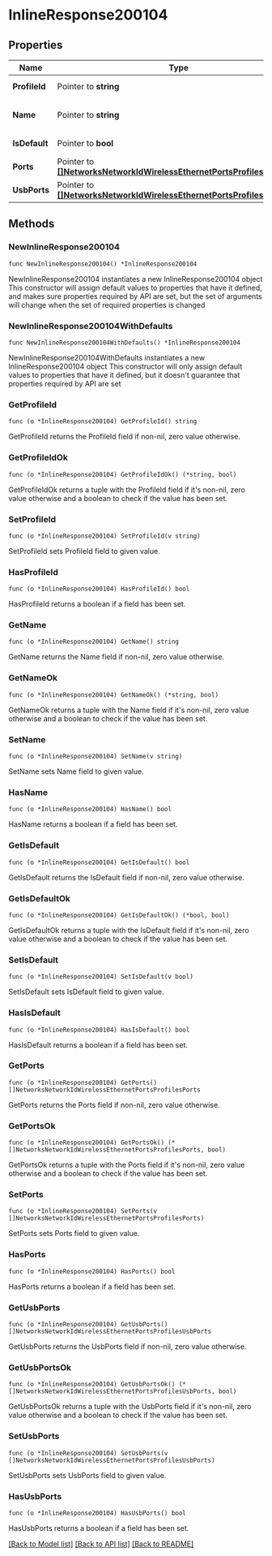 # InlineResponse200104

## Properties

Name | Type | Description | Notes
------------ | ------------- | ------------- | -------------
**ProfileId** | Pointer to **string** | AP port profile ID | [optional] 
**Name** | Pointer to **string** | AP port profile name | [optional] 
**IsDefault** | Pointer to **bool** | Is default profile | [optional] 
**Ports** | Pointer to [**[]NetworksNetworkIdWirelessEthernetPortsProfilesPorts**](NetworksNetworkIdWirelessEthernetPortsProfilesPorts.md) | Ports config | [optional] 
**UsbPorts** | Pointer to [**[]NetworksNetworkIdWirelessEthernetPortsProfilesUsbPorts**](NetworksNetworkIdWirelessEthernetPortsProfilesUsbPorts.md) | Usb ports config | [optional] 

## Methods

### NewInlineResponse200104

`func NewInlineResponse200104() *InlineResponse200104`

NewInlineResponse200104 instantiates a new InlineResponse200104 object
This constructor will assign default values to properties that have it defined,
and makes sure properties required by API are set, but the set of arguments
will change when the set of required properties is changed

### NewInlineResponse200104WithDefaults

`func NewInlineResponse200104WithDefaults() *InlineResponse200104`

NewInlineResponse200104WithDefaults instantiates a new InlineResponse200104 object
This constructor will only assign default values to properties that have it defined,
but it doesn't guarantee that properties required by API are set

### GetProfileId

`func (o *InlineResponse200104) GetProfileId() string`

GetProfileId returns the ProfileId field if non-nil, zero value otherwise.

### GetProfileIdOk

`func (o *InlineResponse200104) GetProfileIdOk() (*string, bool)`

GetProfileIdOk returns a tuple with the ProfileId field if it's non-nil, zero value otherwise
and a boolean to check if the value has been set.

### SetProfileId

`func (o *InlineResponse200104) SetProfileId(v string)`

SetProfileId sets ProfileId field to given value.

### HasProfileId

`func (o *InlineResponse200104) HasProfileId() bool`

HasProfileId returns a boolean if a field has been set.

### GetName

`func (o *InlineResponse200104) GetName() string`

GetName returns the Name field if non-nil, zero value otherwise.

### GetNameOk

`func (o *InlineResponse200104) GetNameOk() (*string, bool)`

GetNameOk returns a tuple with the Name field if it's non-nil, zero value otherwise
and a boolean to check if the value has been set.

### SetName

`func (o *InlineResponse200104) SetName(v string)`

SetName sets Name field to given value.

### HasName

`func (o *InlineResponse200104) HasName() bool`

HasName returns a boolean if a field has been set.

### GetIsDefault

`func (o *InlineResponse200104) GetIsDefault() bool`

GetIsDefault returns the IsDefault field if non-nil, zero value otherwise.

### GetIsDefaultOk

`func (o *InlineResponse200104) GetIsDefaultOk() (*bool, bool)`

GetIsDefaultOk returns a tuple with the IsDefault field if it's non-nil, zero value otherwise
and a boolean to check if the value has been set.

### SetIsDefault

`func (o *InlineResponse200104) SetIsDefault(v bool)`

SetIsDefault sets IsDefault field to given value.

### HasIsDefault

`func (o *InlineResponse200104) HasIsDefault() bool`

HasIsDefault returns a boolean if a field has been set.

### GetPorts

`func (o *InlineResponse200104) GetPorts() []NetworksNetworkIdWirelessEthernetPortsProfilesPorts`

GetPorts returns the Ports field if non-nil, zero value otherwise.

### GetPortsOk

`func (o *InlineResponse200104) GetPortsOk() (*[]NetworksNetworkIdWirelessEthernetPortsProfilesPorts, bool)`

GetPortsOk returns a tuple with the Ports field if it's non-nil, zero value otherwise
and a boolean to check if the value has been set.

### SetPorts

`func (o *InlineResponse200104) SetPorts(v []NetworksNetworkIdWirelessEthernetPortsProfilesPorts)`

SetPorts sets Ports field to given value.

### HasPorts

`func (o *InlineResponse200104) HasPorts() bool`

HasPorts returns a boolean if a field has been set.

### GetUsbPorts

`func (o *InlineResponse200104) GetUsbPorts() []NetworksNetworkIdWirelessEthernetPortsProfilesUsbPorts`

GetUsbPorts returns the UsbPorts field if non-nil, zero value otherwise.

### GetUsbPortsOk

`func (o *InlineResponse200104) GetUsbPortsOk() (*[]NetworksNetworkIdWirelessEthernetPortsProfilesUsbPorts, bool)`

GetUsbPortsOk returns a tuple with the UsbPorts field if it's non-nil, zero value otherwise
and a boolean to check if the value has been set.

### SetUsbPorts

`func (o *InlineResponse200104) SetUsbPorts(v []NetworksNetworkIdWirelessEthernetPortsProfilesUsbPorts)`

SetUsbPorts sets UsbPorts field to given value.

### HasUsbPorts

`func (o *InlineResponse200104) HasUsbPorts() bool`

HasUsbPorts returns a boolean if a field has been set.


[[Back to Model list]](../README.md#documentation-for-models) [[Back to API list]](../README.md#documentation-for-api-endpoints) [[Back to README]](../README.md)


